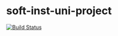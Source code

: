 # soft-inst-uni-project

[![Build Status](https://app.travis-ci.com/gshukov98/soft-inst-uni-project.svg?branch=master)](https://app.travis-ci.com/gshukov98/soft-inst-uni-project)
